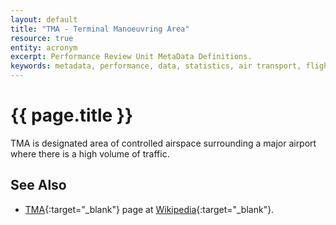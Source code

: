 ```yaml
---
layout: default
title: "TMA - Terminal Manoeuvring Area"
resource: true
entity: acronym
excerpt: Performance Review Unit MetaData Definitions.
keywords: metadata, performance, data, statistics, air transport, flights, europe, delay, safety
---
```

# {{ page.title }}

TMA is designated area of controlled airspace surrounding a major
airport where there is a high volume of traffic.

## See Also

* [TMA][tmaWP]{:target="_blank"} page at [Wikipedia][wp]{:target="_blank"}.

[tmaWP]: <https://en.wikipedia.org/wiki/Terminal_control_area> "TMA - Wikipedia"
[wp]: <https://en.wikipedia.org> "Wikipedia"
